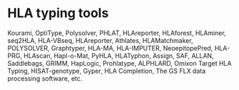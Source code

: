 # HLA typing tools
Kourami, OptiType, Polysolver, PHLAT, HLAreporter, HLAforest, HLAminer, seq2HLA, HLA-VBseq, HLAreporter, Athlates, HLAMatchmaker, POLYSOLVER, Graphtyper, HLA-MA, HLA-IMPUTER, NeoepitopePred, HLA-PRG, HLAscan, Hapl-o-Mat, PyHLA, HLATyphon, Assign, SAF, ALLAN, Saddlebags, GRIMM, HapLogic, Prohlatype, ALPHLARD, Omixon Target HLA Typing, HISAT-genotype, Gyper, HLA Completion, The GS FLX data processing software, etc.
